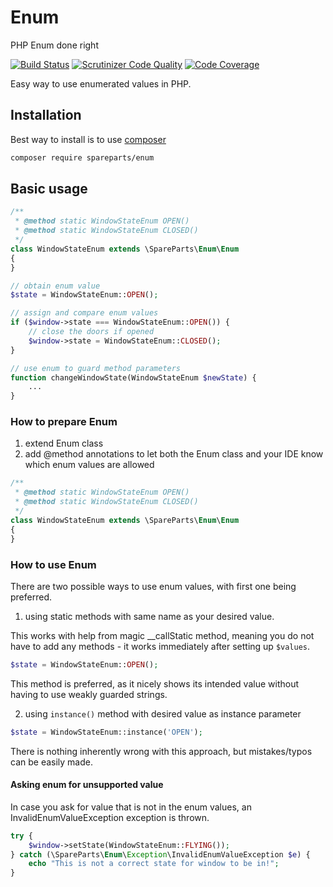 # Enum
PHP Enum done right

[![Build Status](https://travis-ci.org/SpareParts/Enum.svg?branch=master)](https://travis-ci.org/SpareParts/Enum)
[![Scrutinizer Code Quality](https://scrutinizer-ci.com/g/SpareParts/Enum/badges/quality-score.png?b=master)](https://scrutinizer-ci.com/g/SpareParts/Enum/?branch=master)
[![Code Coverage](https://scrutinizer-ci.com/g/SpareParts/Enum/badges/coverage.png?b=master)](https://scrutinizer-ci.com/g/SpareParts/Enum/?branch=master)

Easy way to use enumerated values in PHP.

## Installation

Best way to install is to use [composer](https://getcomposer.org/download/)
```bash
composer require spareparts/enum
```

## Basic usage

````php
/**
 * @method static WindowStateEnum OPEN()
 * @method static WindowStateEnum CLOSED()
 */
class WindowStateEnum extends \SpareParts\Enum\Enum
{
}

// obtain enum value
$state = WindowStateEnum::OPEN();

// assign and compare enum values
if ($window->state === WindowStateEnum::OPEN()) {
    // close the doors if opened
    $window->state = WindowStateEnum::CLOSED();
}

// use enum to guard method parameters
function changeWindowState(WindowStateEnum $newState) {
    ...
}

````
### How to prepare Enum

1. extend Enum class
2. add @method annotations to let both the Enum class and your IDE know which enum values are allowed 
````php
/**
 * @method static WindowStateEnum OPEN()
 * @method static WindowStateEnum CLOSED()
 */
class WindowStateEnum extends \SpareParts\Enum\Enum 
{
}
````

### How to use Enum
There are two possible ways to use enum values, with first one being preferred.

1. using static methods with same name as your desired value.  

This works with help from magic __callStatic method, meaning you do not have to add any methods - it works immediately after setting up ``$values``.
````php
$state = WindowStateEnum::OPEN();
````
This method is preferred, as it nicely shows its intended value without having to use weakly guarded strings. 

2. using ``instance()`` method with desired value as instance parameter
````php
$state = WindowStateEnum::instance('OPEN');
````
There is nothing inherently wrong with this approach, but mistakes/typos can be easily made.  

#### Asking enum for unsupported value
In case you ask for value that is not in the enum values, an InvalidEnumValueException exception is thrown. 
````php
try {
    $window->setState(WindowStateEnum::FLYING());
} catch (\SpareParts\Enum\Exception\InvalidEnumValueException $e) {
    echo "This is not a correct state for window to be in!";
}
````
